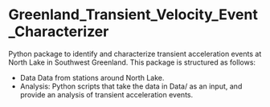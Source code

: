 # Greenland_Transient_Velocity_Event_Characterizer
Python package to identify and characterize transient acceleration events at North Lake in Southwest Greenland. This package is structured as follows:

- Data Data from stations around North Lake.
- Analysis: Python scripts that take the data in Data/ as an input, and provide an analysis of transient acceleration events.
